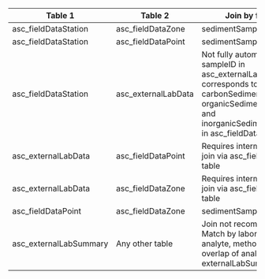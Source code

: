 |Table 1|Table 2|Join by field(s)|
|------------------|-------------------|--------------------|
asc_fieldDataStation|asc_fieldDataZone|sedimentSampleID|
asc_fieldDataStation|asc_fieldDataPoint|sedimentSampleID|sedimentSampleID|
asc_fieldDataStation|asc_externalLabData|Not fully automatable: sampleID in asc\_externalLabData corresponds to carbonSedimentSampleID, organicSedimentSampleID, and inorganicSedimentSampleID in asc\_fieldDataStation|sampleID|
asc_externalLabData|asc_fieldDataPoint|Requires intermediate table: join via asc_fieldDataStation table|
asc_externalLabData|asc_fieldDataZone|Requires intermediate table: join via asc_fieldDataStation table|
asc_fieldDataPoint|asc_fieldDataZone|sedimentSampleID|
asc_externalLabSummary|Any other table|Join not recommended. Match by laboratoryName, analyte, method, and overlap of analysisDate with externalLabSummary dates.|
